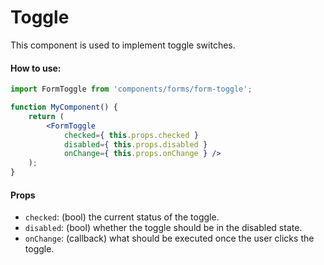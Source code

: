 Toggle
=======

This component is used to implement toggle switches.

#### How to use:

```jsx
import FormToggle from 'components/forms/form-toggle';

function MyComponent() {
	return (
		<FormToggle
			checked={ this.props.checked }
			disabled={ this.props.disabled }
			onChange={ this.props.onChange } />
	);
}
```

#### Props

* `checked`: (bool) the current status of the toggle.
* `disabled`: (bool) whether the toggle should be in the disabled state.
* `onChange`: (callback) what should be executed once the user clicks the toggle.
